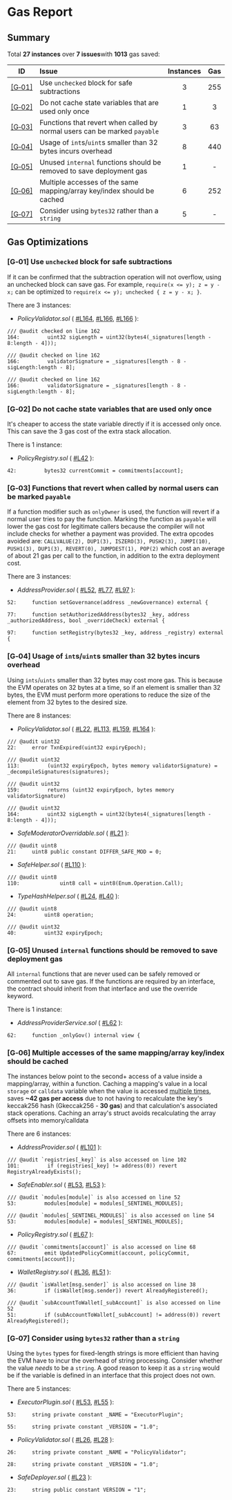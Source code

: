 # Gas Report

## Summary

Total **27 instances** over **7 issues**with **1013** gas saved:

|                                              ID                                               | Issue                                                                     | Instances | Gas |
| :-------------------------------------------------------------------------------------------: | :------------------------------------------------------------------------ | :-------: | :-: |
|                [[G&#x2011;01]](#g01-use-unchecked-block-for-safe-subtractions)                | Use `unchecked` block for safe subtractions                               |     3     | 255 |
|          [[G&#x2011;02]](#g02-do-not-cache-state-variables-that-are-used-only-once)           | Do not cache state variables that are used only once                      |     1     |  3  |
| [[G&#x2011;03]](#g03-functions-that-revert-when-called-by-normal-users-can-be-marked-payable) | Functions that revert when called by normal users can be marked `payable` |     3     | 63  |
|        [[G&#x2011;04]](#g04-usage-of-intsuints-smaller-than-32-bytes-incurs-overhead)         | Usage of `int`s/`uint`s smaller than 32 bytes incurs overhead             |     8     | 440 |
|   [[G&#x2011;05]](#g05-unused-internal-functions-should-be-removed-to-save-deployment-gas)    | Unused `internal` functions should be removed to save deployment gas      |     1     |  -  |
|  [[G&#x2011;06]](#g06-multiple-accesses-of-the-same-mappingarray-keyindex-should-be-cached)   | Multiple accesses of the same mapping/array key/index should be cached    |     6     | 252 |
|               [[G&#x2011;07]](#g07-consider-using-bytes32-rather-than-a-string)               | Consider using `bytes32` rather than a `string`                           |     5     |  -  |

## Gas Optimizations

### [G&#x2011;01] Use `unchecked` block for safe subtractions

If it can be confirmed that the subtraction operation will not overflow, using an unchecked block can save gas.
For example, `require(x <= y); z = y - x;` can be optimized to `require(x <= y); unchecked { z = y - x; }`.

There are 3 instances:

- _PolicyValidator.sol_ ( [#L164](https://github.com/code-423n4/2023-10-brahma/blob/dd0b41031b199a0aa214e50758943712f9f574a0/contracts/src/core/PolicyValidator.sol#L164), [#L166](https://github.com/code-423n4/2023-10-brahma/blob/dd0b41031b199a0aa214e50758943712f9f574a0/contracts/src/core/PolicyValidator.sol#L166), [#L166](https://github.com/code-423n4/2023-10-brahma/blob/dd0b41031b199a0aa214e50758943712f9f574a0/contracts/src/core/PolicyValidator.sol#L166) ):

```solidity
/// @audit checked on line 162
164:         uint32 sigLength = uint32(bytes4(_signatures[length - 8:length - 4]));

/// @audit checked on line 162
166:         validatorSignature = _signatures[length - 8 - sigLength:length - 8];

/// @audit checked on line 162
166:         validatorSignature = _signatures[length - 8 - sigLength:length - 8];
```

### [G&#x2011;02] Do not cache state variables that are used only once

It's cheaper to access the state variable directly if it is accessed only once. This can save the 3 gas cost of the extra stack allocation.

There is 1 instance:

- _PolicyRegistry.sol_ ( [#L42](https://github.com/code-423n4/2023-10-brahma/blob/dd0b41031b199a0aa214e50758943712f9f574a0/contracts/src/core/registries/PolicyRegistry.sol#L42) ):

```solidity
42:         bytes32 currentCommit = commitments[account];
```

### [G&#x2011;03] Functions that revert when called by normal users can be marked `payable`

If a function modifier such as `onlyOwner` is used, the function will revert if a normal user tries to pay the function. Marking the function as `payable` will lower the gas cost for legitimate callers because the compiler will not include checks for whether a payment was provided.
The extra opcodes avoided are:
`CALLVALUE(2), DUP1(3), ISZERO(3), PUSH2(3), JUMPI(10), PUSH1(3), DUP1(3), REVERT(0), JUMPDEST(1), POP(2)`
which cost an average of about 21 gas per call to the function, in addition to the extra deployment cost.

There are 3 instances:

- _AddressProvider.sol_ ( [#L52](https://github.com/code-423n4/2023-10-brahma/blob/dd0b41031b199a0aa214e50758943712f9f574a0/contracts/src/core/AddressProvider.sol#L52), [#L77](https://github.com/code-423n4/2023-10-brahma/blob/dd0b41031b199a0aa214e50758943712f9f574a0/contracts/src/core/AddressProvider.sol#L77), [#L97](https://github.com/code-423n4/2023-10-brahma/blob/dd0b41031b199a0aa214e50758943712f9f574a0/contracts/src/core/AddressProvider.sol#L97) ):

```solidity
52:     function setGovernance(address _newGovernance) external {

77:     function setAuthorizedAddress(bytes32 _key, address _authorizedAddress, bool _overrideCheck) external {

97:     function setRegistry(bytes32 _key, address _registry) external {
```

### [G&#x2011;04] Usage of `int`s/`uint`s smaller than 32 bytes incurs overhead

Using `ints`/`uints` smaller than 32 bytes may cost more gas. This is because the EVM operates on 32 bytes at a time, so if an element is smaller than 32 bytes, the EVM must perform more operations to reduce the size of the element from 32 bytes to the desired size.

There are 8 instances:

- _PolicyValidator.sol_ ( [#L22](https://github.com/code-423n4/2023-10-brahma/blob/dd0b41031b199a0aa214e50758943712f9f574a0/contracts/src/core/PolicyValidator.sol#L22), [#L113](https://github.com/code-423n4/2023-10-brahma/blob/dd0b41031b199a0aa214e50758943712f9f574a0/contracts/src/core/PolicyValidator.sol#L113), [#L159](https://github.com/code-423n4/2023-10-brahma/blob/dd0b41031b199a0aa214e50758943712f9f574a0/contracts/src/core/PolicyValidator.sol#L159), [#L164](https://github.com/code-423n4/2023-10-brahma/blob/dd0b41031b199a0aa214e50758943712f9f574a0/contracts/src/core/PolicyValidator.sol#L164) ):

```solidity
/// @audit uint32
22:     error TxnExpired(uint32 expiryEpoch);

/// @audit uint32
113:         (uint32 expiryEpoch, bytes memory validatorSignature) = _decompileSignatures(signatures);

/// @audit uint32
159:         returns (uint32 expiryEpoch, bytes memory validatorSignature)

/// @audit uint32
164:         uint32 sigLength = uint32(bytes4(_signatures[length - 8:length - 4]));
```

- _SafeModeratorOverridable.sol_ ( [#L21](https://github.com/code-423n4/2023-10-brahma/blob/dd0b41031b199a0aa214e50758943712f9f574a0/contracts/src/core/SafeModeratorOverridable.sol#L21) ):

```solidity
/// @audit uint8
21:     uint8 public constant DIFFER_SAFE_MOD = 0;
```

- _SafeHelper.sol_ ( [#L110](https://github.com/code-423n4/2023-10-brahma/blob/dd0b41031b199a0aa214e50758943712f9f574a0/contracts/src/libraries/SafeHelper.sol#L110) ):

```solidity
/// @audit uint8
110:             uint8 call = uint8(Enum.Operation.Call);
```

- _TypeHashHelper.sol_ ( [#L24](https://github.com/code-423n4/2023-10-brahma/blob/dd0b41031b199a0aa214e50758943712f9f574a0/contracts/src/libraries/TypeHashHelper.sol#L24), [#L40](https://github.com/code-423n4/2023-10-brahma/blob/dd0b41031b199a0aa214e50758943712f9f574a0/contracts/src/libraries/TypeHashHelper.sol#L40) ):

```solidity
/// @audit uint8
24:         uint8 operation;

/// @audit uint32
40:         uint32 expiryEpoch;
```

### [G&#x2011;05] Unused `internal` functions should be removed to save deployment gas

All `internal` functions that are never used can be safely removed or commented out to save gas. If the functions are required by an interface, the contract should inherit from that interface and use the override keyword.

There is 1 instance:

- _AddressProviderService.sol_ ( [#L62](https://github.com/code-423n4/2023-10-brahma/blob/dd0b41031b199a0aa214e50758943712f9f574a0/contracts/src/core/AddressProviderService.sol#L62) ):

```solidity
62:     function _onlyGov() internal view {
```

### [G&#x2011;06] Multiple accesses of the same mapping/array key/index should be cached

The instances below point to the second+ access of a value inside a mapping/array, within a function. Caching a mapping's value in a local `storage` or `calldata` variable when the value is accessed [multiple times](https://gist.github.com/IllIllI000/ec23a57daa30a8f8ca8b9681c8ccefb0), saves **~42 gas per access** due to not having to recalculate the key's keccak256 hash (Gkeccak256 - **30 gas**) and that calculation's associated stack operations. Caching an array's struct avoids recalculating the array offsets into memory/calldata

There are 6 instances:

- _AddressProvider.sol_ ( [#L101](https://github.com/code-423n4/2023-10-brahma/blob/dd0b41031b199a0aa214e50758943712f9f574a0/contracts/src/core/AddressProvider.sol#L101) ):

```solidity
/// @audit `registries[_key]` is also accessed on line 102
101:         if (registries[_key] != address(0)) revert RegistryAlreadyExists();
```

- _SafeEnabler.sol_ ( [#L53](https://github.com/code-423n4/2023-10-brahma/blob/dd0b41031b199a0aa214e50758943712f9f574a0/contracts/src/core/SafeEnabler.sol#L53), [#L53](https://github.com/code-423n4/2023-10-brahma/blob/dd0b41031b199a0aa214e50758943712f9f574a0/contracts/src/core/SafeEnabler.sol#L53) ):

```solidity
/// @audit `modules[module]` is also accessed on line 52
53:         modules[module] = modules[_SENTINEL_MODULES];

/// @audit `modules[_SENTINEL_MODULES]` is also accessed on line 54
53:         modules[module] = modules[_SENTINEL_MODULES];
```

- _PolicyRegistry.sol_ ( [#L67](https://github.com/code-423n4/2023-10-brahma/blob/dd0b41031b199a0aa214e50758943712f9f574a0/contracts/src/core/registries/PolicyRegistry.sol#L67) ):

```solidity
/// @audit `commitments[account]` is also accessed on line 68
67:         emit UpdatedPolicyCommit(account, policyCommit, commitments[account]);
```

- _WalletRegistry.sol_ ( [#L36](https://github.com/code-423n4/2023-10-brahma/blob/dd0b41031b199a0aa214e50758943712f9f574a0/contracts/src/core/registries/WalletRegistry.sol#L36), [#L51](https://github.com/code-423n4/2023-10-brahma/blob/dd0b41031b199a0aa214e50758943712f9f574a0/contracts/src/core/registries/WalletRegistry.sol#L51) ):

```solidity
/// @audit `isWallet[msg.sender]` is also accessed on line 38
36:         if (isWallet[msg.sender]) revert AlreadyRegistered();

/// @audit `subAccountToWallet[_subAccount]` is also accessed on line 52
51:         if (subAccountToWallet[_subAccount] != address(0)) revert AlreadyRegistered();
```

### [G&#x2011;07] Consider using `bytes32` rather than a `string`

Using the `bytes` types for fixed-length strings is more efficient than having the EVM have to incur the overhead of string processing. Consider whether the value _needs_ to be a `string`. A good reason to keep it as a `string` would be if the variable is defined in an interface that this project does not own.

There are 5 instances:

- _ExecutorPlugin.sol_ ( [#L53](https://github.com/code-423n4/2023-10-brahma/blob/dd0b41031b199a0aa214e50758943712f9f574a0/contracts/src/core/ExecutorPlugin.sol#L53), [#L55](https://github.com/code-423n4/2023-10-brahma/blob/dd0b41031b199a0aa214e50758943712f9f574a0/contracts/src/core/ExecutorPlugin.sol#L55) ):

```solidity
53:     string private constant _NAME = "ExecutorPlugin";

55:     string private constant _VERSION = "1.0";
```

- _PolicyValidator.sol_ ( [#L26](https://github.com/code-423n4/2023-10-brahma/blob/dd0b41031b199a0aa214e50758943712f9f574a0/contracts/src/core/PolicyValidator.sol#L26), [#L28](https://github.com/code-423n4/2023-10-brahma/blob/dd0b41031b199a0aa214e50758943712f9f574a0/contracts/src/core/PolicyValidator.sol#L28) ):

```solidity
26:     string private constant _NAME = "PolicyValidator";

28:     string private constant _VERSION = "1.0";
```

- _SafeDeployer.sol_ ( [#L23](https://github.com/code-423n4/2023-10-brahma/blob/dd0b41031b199a0aa214e50758943712f9f574a0/contracts/src/core/SafeDeployer.sol#L23) ):

```solidity
23:     string public constant VERSION = "1";
```
